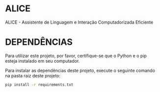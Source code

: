 # ALICE
ALICE - Assistente de Linguagem e Interação Computadorizada Eficiente

# DEPENDÊNCIAS
Para utilizar este projeto, por favor, certifique-se que o Python e o pip esteja instalado em seu computador.

Para instalar as dependências deste projeto, execute o seguinte comando na pasta raiz deste projeto:

```bash
pip install -r requirements.txt
```
